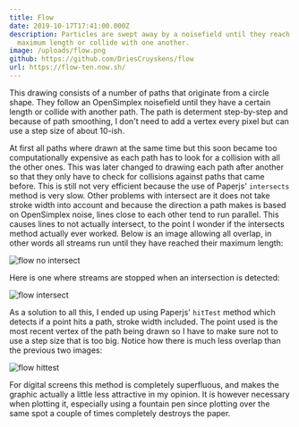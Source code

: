 ```yaml
---
title: Flow
date: 2019-10-17T17:41:00.000Z
description: Particles are swept away by a noisefield until they reach their
  maximum length or collide with one another.
image: /uploads/flow.png
github: https://github.com/DriesCruyskens/flow
url: https://flow-ten.now.sh/
---
```

This drawing consists of a number of paths that originate from a circle shape. They follow an OpenSimplex noisefield until they have a certain length or collide with another path. The path is determent step-by-step and because of path smoothing, I don't need to add a vertex every pixel but can use a step size of about 10-ish.

At first all paths where drawn at the same time but this soon became too computationally expensive as each path has to look for a collision with all the other ones. This was later changed to drawing each path after another so that they only have to check for collisions against paths that came before. This is still not very efficient because the use of Paperjs' `intersects` method is very slow. Other problems with intersect are it does not take stroke width into account and because the direction a path makes is based on OpenSimplex noise, lines close to each other tend to run parallel. This causes lines to not actually intersect, to the point I wonder if the intersects method actually ever worked. Below is an image allowing all overlap, in other words all streams run until they have reached their maximum length:

![flow no intersect](/uploads/flow-intersect-allowed.png "no intersect check, overlap allowed")

Here is one where streams are stopped when an intersection is detected:

![flow intersect](/uploads/flow-intersect.png "stream stops at intersect detection")

As a solution to all this, I ended up using Paperjs' `hitTest` method which detects if a point hits a path, stroke width included. The point used is the most recent vertex of the path being drawn so I have to make sure not to use a step size that is too big. Notice how there is much less overlap than the previous two images:

![flow hittest](/uploads/flow-hittest.png "stream stops at hittest detection")

For digital screens this method is completely superfluous, and makes the graphic actually a little less attractive in my opinion. It is however necessary when plotting it, especially using a fountain pen since plotting over the same spot a couple of times completely destroys the paper.